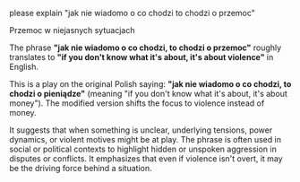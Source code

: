 please explain "jak nie wiadomo o co chodzi to chodzi o przemoc"

Przemoc w niejasnych sytuacjach

The phrase **"jak nie wiadomo o co chodzi, to chodzi o przemoc"** roughly translates to **"if you don't know what it's about, it's about violence"** in English. 

This is a play on the original Polish saying: **"jak nie wiadomo o co chodzi, to chodzi o pieniądze"** (meaning "if you don't know what it's about, it's about money"). The modified version shifts the focus to violence instead of money. 

It suggests that when something is unclear, underlying tensions, power dynamics, or violent motives might be at play. The phrase is often used in social or political contexts to highlight hidden or unspoken aggression in disputes or conflicts. It emphasizes that even if violence isn't overt, it may be the driving force behind a situation.
